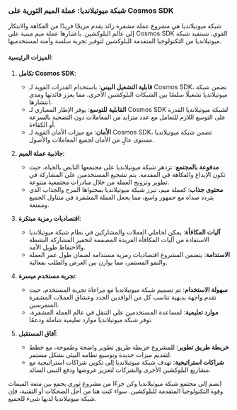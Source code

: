 ### شبكة ميوتيلانديا: عملة الميم الثورية على Cosmos SDK

شبكة ميوتيلانديا هي مشروع عملة مشفرة رائد يقدم مزيجًا فريدًا من الفكاهة والابتكار إلى عالم البلوكشين. باعتبارها عملة ميم مبنية على Cosmos SDK القوي، تستفيد شبكة ميوتيلانديا من التكنولوجيا المتقدمة للبلوكشين لتوفير تجربة سلسة وآمنة لمستخدميها.

#### الميزات الرئيسية:

1. **تكامل Cosmos SDK**:
    - **قابلية التشغيل البيني**: باستخدام القدرات القوية لـ Cosmos SDK، تضمن شبكة ميوتيلانديا تشغيلًا سلسًا بين الشبكات البلوكشين الأخرى، مما يعزز فائدتها ومدى انتشارها.
    - **القابلية للتوسع**: يوفر الإطار المعياري لـ Cosmos SDK لشبكة ميوتيلانديا القدرة على التوسع اللازم للتعامل مع عدد متزايد من المعاملات دون التضحية بالسرعة أو الكفاءة.
    - **الأمان**: مع ميزات الأمان القوية لـ Cosmos SDK، تضمن شبكة ميوتيلانديا مستوى عالٍ من الأمان لجميع المعاملات والأصول.

2. **جاذبية عملة الميم**:
    - **مدفوعة بالمجتمع**: تزدهر شبكة ميوتيلانديا على مجتمعها النابض بالحياة، حيث تكون الإبداع والفكاهة في المقدمة. يتم تشجيع المستخدمين على المشاركة في تطوير وترويج العملة من خلال مبادرات مجتمعية متنوعة.
    - **محتوى جذاب**: كعملة ميم، تبرز شبكة ميوتيلانديا بمحتواها المرح والجذاب الذي يتردد صداه مع جمهور واسع، مما يجعل العملة المشفرة في متناول الجميع وممتعة.

3. **اقتصاديات رمزية مبتكرة**:
    - **آليات المكافأة**: يمكن لحاملي العملات والمشاركين في نظام شبكة ميوتيلانديا الاستفادة من آليات المكافأة الفريدة المصممة لتحفيز المشاركة النشطة والاحتفاظ طويل الأمد.
    - **الاستدامة**: يتضمن المشروع اقتصاديات رمزية مستدامة لضمان طول عمر العملة والنمو المستمر، مما يوازن بين العرض والطلب بفعالية.

4. **تجربة مستخدم ميسرة**:
    - **سهولة الاستخدام**: تم تصميم شبكة ميوتيلانديا مع مراعاة تجربة المستخدم، حيث تقدم واجهة بديهية تناسب كل من الوافدين الجدد وعشاق العملات المشفرة المتمرسين.
    - **موارد تعليمية**: لمساعدة المستخدمين على التنقل في عالم العملة المشفرة، توفر شبكة ميوتيلانديا موارد تعليمية شاملة ودعمًا.

5. **آفاق المستقبل**:
    - **خريطة طريق تطوير**: للمشروع خريطة طريق تطوير واضحة وطموحة، مع خطط لتقديم ميزات جديدة وتوسيع نظامه البيئي بشكل مستمر.
    - **شراكات استراتيجية**: تهدف شبكة ميوتيلانديا إلى تكوين شراكات استراتيجية مع مشاريع البلوكشين الأخرى والشركات لتعزيز عروضها ودفع التبني السائد.

انضم إلى مجتمع شبكة ميوتيلانديا وكن جزءًا من مشروع ثوري يجمع بين متعة الميمات وقوة التكنولوجيا المتقدمة للبلوكشين. سواء كنت هنا من أجل الضحكات أو التقنية، فإن شبكة ميوتيلانديا لديها شيء للجميع.
